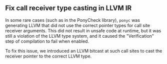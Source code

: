 ## Fix call receiver type casting in LLVM IR

In some rare cases (such as in the PonyCheck library), `ponyc` was generating LLVM that did not use the correct pointer types for call site receiver arguments. This did not result in unsafe code at runtime, but it was still a violation of the LLVM type system, and it caused the "Verification" step of compilation to fail when enabled.

To fix this issue, we introduced an LLVM bitcast at such call sites to cast the receiver pointer to the correct LLVM type.
